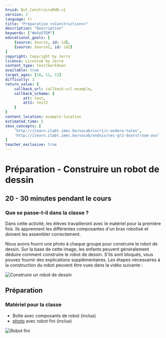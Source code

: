 ```yaml
---
hruid: But_ConstruireRdD-v1
version: 3
language: fr
title: "Préparation <<Construction>>"
description: "Description"
keywords: ["WeGoSTEM"]
educational_goals: [
    {source: Source, id: id}, 
    {source: Source2, id: id2}
]
copyright: Copyright by Jerro
licence: Licenced by Jerro
content_type: text/markdown
available: true
target_ages: [10, 11, 12]
difficulty: 3
return_value: {
    callback_url: callback-url-example,
    callback_schema: {
        att: test,
        att2: test2
    }
}
content_location: example-location
estimated_time: 5
skos_concepts: [
    'http://ilearn.ilabt.imec.be/vocab/curr1/c-andere-talen', 
    'http://ilearn.ilabt.imec.be/vocab/ondniv/sec-gr2-doorstroom-aso'
]
teacher_exclusive: true
---
```


# Préparation - Construire un robot de dessin
## 20 - 30 minutes pendant le cours

### Que se passe-t-il dans la classe ?
Dans cette activité, les élèves travailleront avec le matériel pour la première fois. Ils apprennent les différentes composantes d'un bras robotisé et doivent les assembler correctement.

Nous avons fourni une photo à chaque groupe pour construire le robot de dessin. Sur la base de cette image, les enfants peuvent généralement déduire comment construire le robot de dessin. S'ils sont bloqués, vous pouvez fournir des explications supplémentaires. Les étapes nécessaires à la construction du robot peuvent être vues dans la vidéo suivante :

![Construire un robot de dessin](@youtube/https://www.youtube.com/embed/BilJBKQ4V0Y "Construire un robot de dessin")

## Préparation
### Matériel pour la classe

* Boîte avec composants de robot (inclus)
* [photo](images/Exemple.pdf "robot fini") avec robot fini (inclus)


![](images/Sample.PNG "Robot fini")